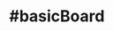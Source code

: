 #basicBoard
==========================================================================================================================================

